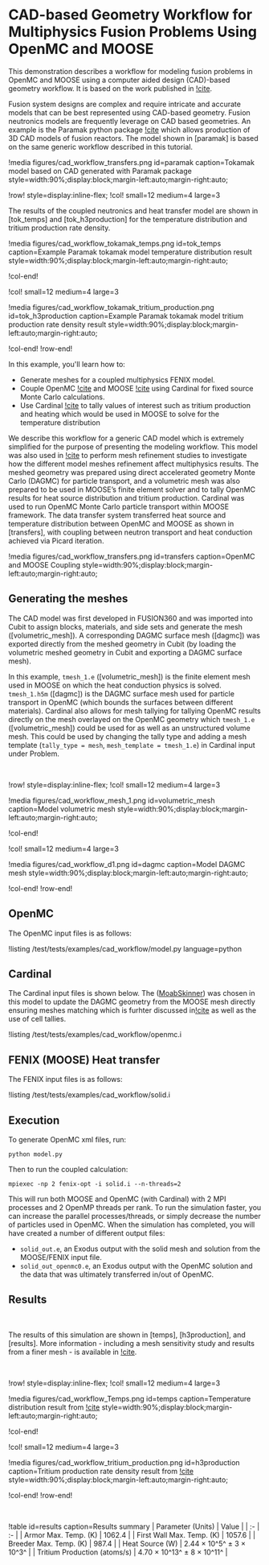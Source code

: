 # CAD-based Geometry Workflow for Multiphysics Fusion Problems Using OpenMC and MOOSE

This demonstration describes a workflow for modeling fusion problems in OpenMC and MOOSE using a computer aided design (CAD)-based geometry workflow. It is based on the work published in [!cite](Eltawila2024PBNC). 

Fusion system designs are complex and require intricate and accurate models that can be best represented using CAD-based geometry. Fusion neutronics models are frequently leverage on CAD based geometries. An example is the Paramak python package [!cite](shimwell2021paramak) which allows production of 3D CAD models of fusion reactors. The model shown in [paramak] is based on the same generic workflow described in this tutorial.

!media figures/cad_workflow_transfers.png 
  id=paramak
  caption=Tokamak model based on CAD generated with Paramak package
  style=width:90%;display:block;margin-left:auto;margin-right:auto;

!row! style=display:inline-flex;
!col! small=12 medium=4 large=3

The results of the coupled neutronics and heat transfer model are shown in [tok_temps] and [tok_h3production] for the temperature distribution and tritium production rate density.

!media figures/cad_workflow_tokamak_temps.png 
  id=tok_temps
  caption=Example Paramak tokamak model temperature distribution result 
  style=width:90%;display:block;margin-left:auto;margin-right:auto;

!col-end!

!col! small=12 medium=4 large=3

!media figures/cad_workflow_tokamak_tritium_production.png 
  id=tok_h3production
  caption=Example Paramak tokamak model tritium production rate density result
  style=width:90%;display:block;margin-left:auto;margin-right:auto;

!col-end!
!row-end!

In this example, you'll learn how to:
- Generate meshes for a coupled multiphysics FENIX model.
- Couple OpenMC [!cite](openmc) and MOOSE [!cite](giudicelli2024moose) using Cardinal for fixed source Monte Carlo calculations.
- Use Cardinal [!cite](novak2022_cardinal) to tally values of interest such as tritium production and heating which would be used in MOOSE to solve for the temperature distribution

We describe this workflow for a generic CAD model which is extremely simplified for the purpose of presenting the modeling workflow. This model was also used in [!cite](Eltawila2024PBNC) to perform mesh refinement studies to investigate how the different model meshes refinement affect multiphysics results. The meshed geometry was prepared using direct accelerated geometry Monte Carlo (DAGMC) for particle transport, and a volumetric mesh was also prepared to be used in MOOSE’s finite element solver and to tally OpenMC results for heat source distribution and tritium production. Cardinal was used to run OpenMC Monte Carlo particle transport within MOOSE framework. The data transfer system transferred heat source and temperature distribution between OpenMC and MOOSE as shown in [transfers], with coupling between neutron transport and heat conduction achieved via Picard iteration.

!media figures/cad_workflow_transfers.png 
  id=transfers
  caption=OpenMC and MOOSE Coupling
  style=width:90%;display:block;margin-left:auto;margin-right:auto;

## Generating the meshes

The CAD model was first developed in FUSION360 and was imported into Cubit to assign blocks, materials, and side sets and generate the mesh ([volumetric_mesh]). A corresponding DAGMC surface mesh ([dagmc]) was exported directly from the meshed geometry in Cubit (by loading the volumetric meshed geometry in Cubit and exporting a DAGMC surface mesh).

In this example, `tmesh_1.e` ([volumetric_mesh]) is the finite element mesh used in MOOSE on which the heat conduction physics is solved. `tmesh_1.h5m` ([dagmc]) is the DAGMC surface mesh used for particle transport in OpenMC (which bounds the surfaces between different materials). Cardinal also allows for mesh tallying for tallying OpenMC results directly on the mesh overlayed on the OpenMC geometry which `tmesh_1.e` ([volumetric_mesh]) could be used for as well as an unstructured volume mesh. This could be used by changing the tally type and adding a mesh template (`tally_type = mesh`, `mesh_template = tmesh_1.e`) in Cardinal input under Problem.

&nbsp;

!row! style=display:inline-flex;
!col! small=12 medium=4 large=3

!media figures/cad_workflow_mesh_1.png 
  id=volumetric_mesh
  caption=Model volumetric mesh
  style=width:90%;display:block;margin-left:auto;margin-right:auto;

!col-end!

!col! small=12 medium=4 large=3

!media figures/cad_workflow_d1.png 
  id=dagmc
  caption=Model DAGMC mesh
  style=width:90%;display:block;margin-left:auto;margin-right:auto;

!col-end!
!row-end!

## OpenMC

The OpenMC input files is as follows:

!listing /test/tests/examples/cad_workflow/model.py language=python

## Cardinal

The Cardinal input files is shown below. The ([MoabSkinner](https://cardinal.cels.anl.gov/source/userobjects/MoabSkinner.html)) was chosen in this model to update the DAGMC geometry from the MOOSE mesh directly ensuring meshes matching which is furhter discussed in[!cite](Eltawila2024PBNC) as well as the use of cell tallies.

!listing /test/tests/examples/cad_workflow/openmc.i

## FENIX (MOOSE) Heat transfer

The FENIX input files is as follows:

!listing /test/tests/examples/cad_workflow/solid.i

## Execution

To generate OpenMC xml files, run:

```
python model.py
```

Then to run the coupled calculation:

```
mpiexec -np 2 fenix-opt -i solid.i --n-threads=2
```

This will run both MOOSE and OpenMC (with Cardinal) with 2 MPI processes and 2 OpenMP threads per rank. To run the simulation faster, you can increase the parallel processes/threads, or simply decrease the number of particles used in OpenMC. When the simulation has completed, you will have created a number of different output files:

- `solid_out.e`, an Exodus output with the solid mesh and solution from the MOOSE/FENIX input file.
- `solid_out_openmc0.e`, an Exodus output with the OpenMC solution and the data that was ultimately transferred in/out of OpenMC.

## Results
  
&nbsp;

The results of this simulation are shown in [temps], [h3production], and [results]. More information - including a mesh sensitivity study and results from a finer mesh - is available in [!cite](Eltawila2024PBNC).

&nbsp;

!row! style=display:inline-flex;
!col! small=12 medium=4 large=3

!media figures/cad_workflow_Temps.png 
  id=temps
  caption=Temperature distribution result from [!cite](Eltawila2024PBNC)
  style=width:90%;display:block;margin-left:auto;margin-right:auto;

!col-end!

!col! small=12 medium=4 large=3

!media figures/cad_workflow_tritium_production.png 
  id=h3production
  caption=Tritium production rate density result from [!cite](Eltawila2024PBNC)
  style=width:90%;display:block;margin-left:auto;margin-right:auto;

!col-end!
!row-end!

&nbsp;

!table id=results caption=Results summary
| Parameter (Units) | Value |
| :- | :- |
| Armor Max. Temp. (K)         | 1062.4                   |
| First Wall Max. Temp. (K)    | 1057.6                   |
| Breeder Max. Temp. (K)       | 987.4                    |
| Heat Source (W)              | 2.44 × 10^5^ ± 3 × 10^3^   |
| Tritium Production (atoms/s) | 4.70 × 10^13^ ± 8 × 10^11^ |

&nbsp;
